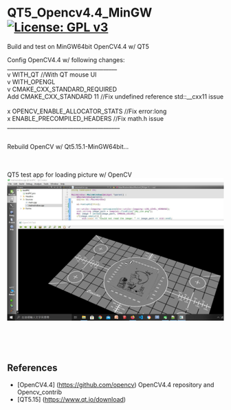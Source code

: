 # QT5_Opencv4.4_MinGW[![License: GPL v3](https://img.shields.io/badge/License-GPLv3-blue.svg)](https://www.gnu.org/licenses/gpl-3.0)<br>
Build and test on MinGW64bit OpenCV4.4 w/ QT5

Config OpenCV4.4 w/ following changes: <br>
________________________________________<br>
v   WITH_QT                           //With QT mouse UI <br>
v   WITH_OPENGL <br>
v   CMAKE_CXX_STANDARD_REQUIRED  <br>
Add CMAKE_CXX_STANDARD 11             //Fix undefined reference std::__cxx11 issue <br>
<br>
x   OPENCV_ENABLE_ALLOCATOR_STATS     //Fix error:long <br>
x   ENABLE_PRECOMPILED_HEADERS        //Fix math.h issue <br>
_________________________________________<br>
<br>
 

Rebuild OpenCV w/ Qt5.15.1-MinGW64bit...<br>


<br>
<br>
QT5 test app for loading picture w/ OpenCV<br>
<img src="pic/OpenCV4TestPic.jpg" width=720/>
<br><br>

<br><br>


## References
  - [OpenCV4.4] (https://github.com/opencv)  OpenCV4.4 repository and Opencv_contrib
  - [QT5.15] (https://www.qt.io/download) 



